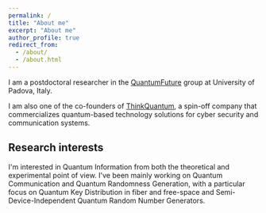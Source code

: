 ```yaml
---
permalink: /
title: "About me"
excerpt: "About me"
author_profile: true
redirect_from: 
  - /about/
  - /about.html
---
```


I am a postdoctoral researcher in the [QuantumFuture](https://quantumfuture.dei.unipd.it/) group at University of Padova, Italy.

I am also one of the co-founders of [ThinkQuantum](https://www.thinkquantum.com/), a spin-off company that commercializes quantum-based technology solutions for cyber security and communication systems.

Research interests
------
I'm interested in Quantum Information from both the theoretical and experimental point of view. I've been mainly working on Quantum Communication and Quantum Randomness Generation, with a particular focus on Quantum Key Distribution in fiber and free-space and Semi-Device-Independent Quantum Random Number Generators.
